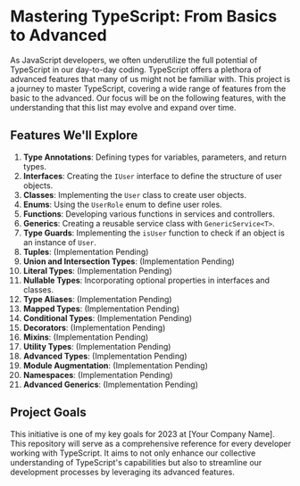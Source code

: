 # Mastering TypeScript: From Basics to Advanced

As JavaScript developers, we often underutilize the full potential of TypeScript in our day-to-day coding. TypeScript offers a plethora of advanced features that many of us might not be familiar with. This project is a journey to master TypeScript, covering a wide range of features from the basic to the advanced. Our focus will be on the following features, with the understanding that this list may evolve and expand over time.

## Features We'll Explore

1. **Type Annotations**: Defining types for variables, parameters, and return types.
2. **Interfaces**: Creating the `IUser` interface to define the structure of user objects.
3. **Classes**: Implementing the `User` class to create user objects.
4. **Enums**: Using the `UserRole` enum to define user roles.
5. **Functions**: Developing various functions in services and controllers.
6. **Generics**: Creating a reusable service class with `GenericService<T>`.
7. **Type Guards**: Implementing the `isUser` function to check if an object is an instance of `User`.
8. **Tuples**: (Implementation Pending)
9. **Union and Intersection Types**: (Implementation Pending)
10. **Literal Types**: (Implementation Pending)
11. **Nullable Types**: Incorporating optional properties in interfaces and classes.
12. **Type Aliases**: (Implementation Pending)
13. **Mapped Types**: (Implementation Pending)
14. **Conditional Types**: (Implementation Pending)
15. **Decorators**: (Implementation Pending)
16. **Mixins**: (Implementation Pending)
17. **Utility Types**: (Implementation Pending)
18. **Advanced Types**: (Implementation Pending)
19. **Module Augmentation**: (Implementation Pending)
20. **Namespaces**: (Implementation Pending)
21. **Advanced Generics**: (Implementation Pending)

## Project Goals

This initiative is one of my key goals for 2023 at [Your Company Name]. This repository will serve as a comprehensive reference for every developer working with TypeScript. It aims to not only enhance our collective understanding of TypeScript's capabilities but also to streamline our development processes by leveraging its advanced features.
